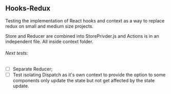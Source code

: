 ## Hooks-Redux

Testing the implementation of React hooks and context as a way to replace redux on small and medium size projects.

Store and Reducer are combined into StorePrivder.js and Actions is in an independent file.
All inside context folder.

###### Next tests:

- [ ] Separate Reducer;
- [ ] Test isolating Dispatch as it's own context to provide the option to some components only update the state but not get affected by the state update.
